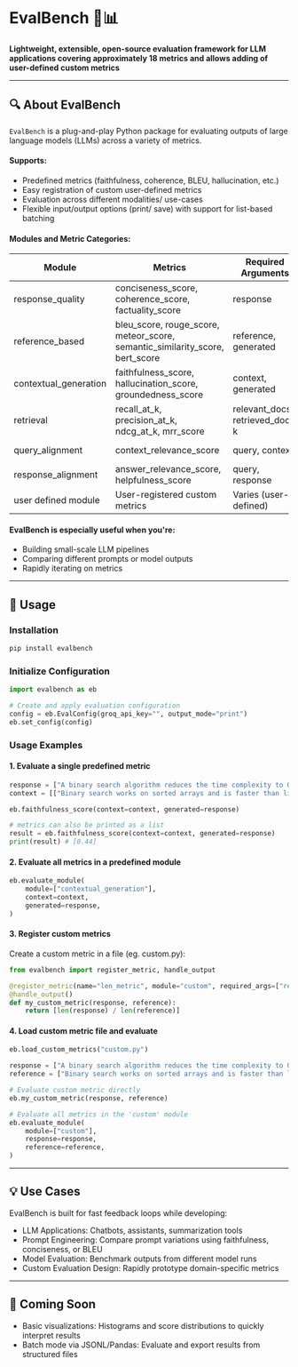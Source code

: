 # EvalBench 🧪📊  
**Lightweight, extensible, open-source evaluation framework for LLM applications covering approximately 18 metrics and allows adding of user-defined custom metrics**

---

## 🔍 About EvalBench

`EvalBench` is a plug-and-play Python package for evaluating outputs of large language models (LLMs) across a variety of metrics.

#### Supports:
- Predefined metrics (faithfulness, coherence, BLEU, hallucination, etc.)
- Easy registration of custom user-defined metrics
- Evaluation across different modalities/ use-cases
- Flexible input/output options (print/ save) with support for list-based batching

#### Modules and Metric Categories:

| Module               | Metrics                                          | Required Arguments                         | Argument Types                          |
|----------------------|-------------------------------------------------|-------------------------------------------|----------------------------------------|
| response_quality     | conciseness_score, coherence_score, factuality_score   | response                                  | `List[str]`                            |
| reference_based      | bleu_score, rouge_score, meteor_score, semantic_similarity_score, bert_score  | reference, generated      | `List[str]`, `List[str]`        |
| contextual_generation | faithfulness_score, hallucination_score, groundedness_score       | context, generated                        | `List[List[str]]`, `List[str]` |
| retrieval          | recall_at_k, precision_at_k, ndcg_at_k, mrr_score             | relevant_docs, retrieved_docs, k         | `List[List[str]]`, `List[List[str]]`, `int`       |
| query_alignment       | context_relevance_score                                | query, context                           | `List[str]`, `List[str]`                    |
| response_alignment    | answer_relevance_score, helpfulness_score            | query, response                          | `List[str]`, `List[str]`                    |
| user defined module               | User-registered custom metrics                   | Varies (user-defined)                    | Varies (user-defined)                  |

#### EvalBench is especially useful when you're:
- Building small-scale LLM pipelines
- Comparing different prompts or model outputs
- Rapidly iterating on metrics

---

## 🚀 Usage

### Installation

```bash
pip install evalbench
```
### Initialize Configuration

```python
import evalbench as eb

# Create and apply evaluation configuration
config = eb.EvalConfig(groq_api_key="", output_mode="print")
eb.set_config(config)
```

### Usage Examples
#### 1. Evaluate a single predefined metric

```python
response = ["A binary search algorithm reduces the time complexity to O(log n)."]
context = [["Binary search works on sorted arrays and is faster than linear search."]]

eb.faithfulness_score(context=context, generated=response)

# metrics can also be printed as a list
result = eb.faithfulness_score(context=context, generated=response)
print(result) # [0.44]
```

#### 2. Evaluate all metrics in a predefined module

```python
eb.evaluate_module(
    module=["contextual_generation"],
    context=context,
    generated=response,
)
```

#### 3. Register custom metrics
Create a custom metric in a file (eg. custom.py):

```python
from evalbench import register_metric, handle_output

@register_metric(name="len_metric", module="custom", required_args=["response", "reference"])
@handle_output()
def my_custom_metric(response, reference):
    return [len(response) / len(reference)]
```

#### 4. Load custom metric file and evaluate

```python
eb.load_custom_metrics("custom.py")

response = ["A binary search algorithm reduces the time complexity to O(log n).", "The Eiffel Tower is located in Berlin and was built in the 1800s."]
reference = ["Binary search works on sorted arrays and is faster than linear search.", "In Python, a generator yields items one at a time using the 'yield' keyword."]

# Evaluate custom metric directly
eb.my_custom_metric(response, reference)

# Evaluate all metrics in the 'custom' module
eb.evaluate_module(
    module=["custom"],
    response=response,
    reference=reference,
)
```

---

## 💡 Use Cases
EvalBench is built for fast feedback loops while developing:
- LLM Applications: Chatbots, assistants, summarization tools
- Prompt Engineering: Compare prompt variations using faithfulness, conciseness, or BLEU
- Model Evaluation: Benchmark outputs from different model runs
- Custom Evaluation Design: Rapidly prototype domain-specific metrics

---

## 🚧 Coming Soon
- Basic visualizations: Histograms and score distributions to quickly interpret results
- Batch mode via JSONL/Pandas: Evaluate and export results from structured files